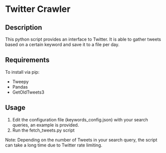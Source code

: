 # Twitter Crawler

## Description
This python script provides an interface to Twitter.
It is able to gather tweets based on a certain keyword and save it to a file per day.

## Requirements
To install via pip:
 - Tweepy
 - Pandas
 - GetOldTweets3
## Usage
1. Edit the configuration file (keywords_config.json) with your search queries, an example is provided.
2. Run the fetch_tweets.py script

Note: Depending on the number of Tweets in your search query, the script can take a long time due to Twitter rate limiting.
